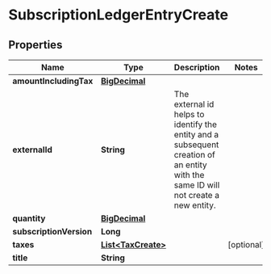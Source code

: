 
# SubscriptionLedgerEntryCreate

## Properties
Name | Type | Description | Notes
------------ | ------------- | ------------- | -------------
**amountIncludingTax** | [**BigDecimal**](BigDecimal.md) |  | 
**externalId** | **String** | The external id helps to identify the entity and a subsequent creation of an entity with the same ID will not create a new entity. | 
**quantity** | [**BigDecimal**](BigDecimal.md) |  | 
**subscriptionVersion** | **Long** |  | 
**taxes** | [**List&lt;TaxCreate&gt;**](TaxCreate.md) |  |  [optional]
**title** | **String** |  | 



